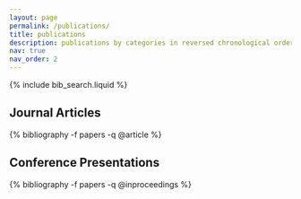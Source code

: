 ```yaml
---
layout: page
permalink: /publications/
title: publications
description: publications by categories in reversed chronological order. generated by jekyll-scholar.
nav: true
nav_order: 2
---
```


<!-- _pages/publications.md -->

<!-- Bibsearch Feature -->

{% include bib_search.liquid %}

<div class="publications">

## Journal Articles

{% bibliography -f papers -q @article %}

## Conference Presentations

{% bibliography -f papers -q @inproceedings %}

</div>
